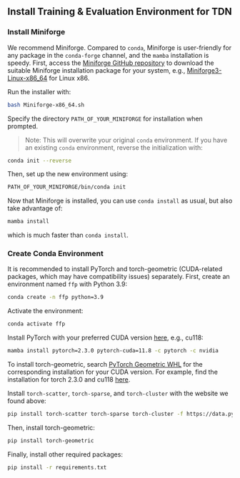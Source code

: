 ## Install Training & Evaluation Environment for TDN

### Install Miniforge

We recommend Miniforge. Compared to `conda`, Miniforge is user-friendly for any package in the `conda-forge` channel, and the `mamba` installation is speedy. First, access the [Miniforge GitHub repository](https://github.com/conda-forge/miniforge) to download the suitable Miniforge installation package for your system, e.g., [Miniforge3-Linux-x86_64](https://github.com/conda-forge/miniforge/releases/latest/download/Miniforge3-Linux-x86_64.sh) for Linux x86.

Run the installer with:

```sh
bash Miniforge-x86_64.sh
```

Specify the directory `PATH_OF_YOUR_MINIFORGE` for installation when prompted.

> Note: This will overwrite your original `conda` environment. If you have an existing `conda` environment, reverse the initialization with:

```sh
conda init --reverse
```

Then, set up the new environment using:

```sh
PATH_OF_YOUR_MINIFORGE/bin/conda init
```

Now that Miniforge is installed, you can use `conda install` as usual, but also take advantage of:

```sh
mamba install
```

which is much faster than `conda install`.

### Create Conda Environment

It is recommended to install PyTorch and torch-geometric (CUDA-related packages, which may have compatibility issues) separately. First, create an environment named `ffp` with Python 3.9:

```sh
conda create -n ffp python=3.9
```

Activate the environment:

```sh
conda activate ffp
```

Install PyTorch with your preferred CUDA version [here](https://pytorch.org/get-started/previous-versions/), e.g., cu118:

```sh
mamba install pytorch=2.3.0 pytorch-cuda=11.8 -c pytorch -c nvidia
```

To install torch-geometric, search [PyTorch Geometric WHL](https://data.pyg.org/whl/) for the corresponding installation for your CUDA version. For example, find the installation for torch 2.3.0 and cu118 [here](https://data.pyg.org/whl/torch-2.3.0%2Bcu118.html).

Install `torch-scatter`, `torch-sparse`, and `torch-cluster` with the website we found above:

```sh
pip install torch-scatter torch-sparse torch-cluster -f https://data.pyg.org/whl/torch-2.3.0%2Bcu118.html
```

Then, install torch-geometric:

```sh
pip install torch-geometric
```

Finally, install other required packages:

```sh
pip install -r requirements.txt
```

